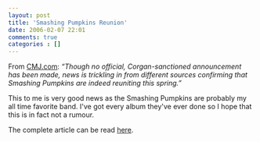 ```yaml
---
layout: post
title: 'Smashing Pumpkins Reunion'
date: 2006-02-07 22:01
comments: true
categories : []
---  
```


From <a href="http://CMJ.com">CMJ.com</a>: <em>“Though no official, Corgan-sanctioned announcement has been made, news is trickling in from different sources confirming that Smashing Pumpkins are indeed reuniting this spring.”</em>

This to me is very good news as the Smashing Pumpkins are probably my all time favorite band. I've got every album they've ever done so I hope that this is in fact not a rumour.

The complete article can be read <a href="http://www.cmj.com/articles/display_article.php?id=9547214">here</a>.  

